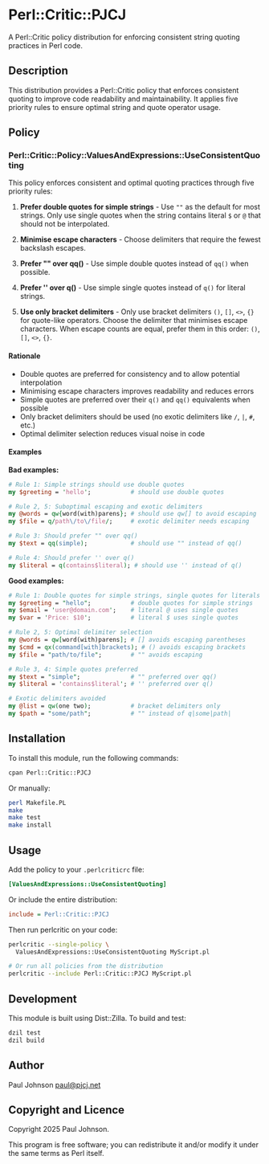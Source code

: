 # Perl::Critic::PJCJ

A Perl::Critic policy distribution for enforcing consistent string quoting
practices in Perl code.

## Description

This distribution provides a Perl::Critic policy that enforces consistent
quoting to improve code readability and maintainability. It applies five
priority rules to ensure optimal string and quote operator usage.

## Policy

### Perl::Critic::Policy::ValuesAndExpressions::UseConsistentQuoting

This policy enforces consistent and optimal quoting practices through five
priority rules:

1. **Prefer double quotes for simple strings** - Use `""` as the default for
   most strings. Only use single quotes when the string contains literal `$`
   or `@` that should not be interpolated.

2. **Minimise escape characters** - Choose delimiters that require the fewest
   backslash escapes.

3. **Prefer "" over qq()** - Use simple double quotes instead of `qq()`
   when possible.

4. **Prefer '' over q()** - Use simple single quotes instead of `q()` for
   literal strings.

5. **Use only bracket delimiters** - Only use bracket delimiters `()`, `[]`,
   `<>`, `{}` for quote-like operators. Choose the delimiter that minimises
   escape characters. When escape counts are equal, prefer them in this
   order: `()`, `[]`, `<>`, `{}`.

#### Rationale

- Double quotes are preferred for consistency and to allow potential
  interpolation
- Minimising escape characters improves readability and reduces errors
- Simple quotes are preferred over their `q()` and `qq()` equivalents when
  possible
- Only bracket delimiters should be used (no exotic delimiters like `/`,
  `|`, `#`, etc.)
- Optimal delimiter selection reduces visual noise in code

#### Examples

**Bad examples:**

```perl
# Rule 1: Simple strings should use double quotes
my $greeting = 'hello';           # should use double quotes

# Rule 2, 5: Suboptimal escaping and exotic delimiters
my @words = qw{word(with)parens}; # should use qw[] to avoid escaping
my $file = q/path\/to\/file/;     # exotic delimiter needs escaping

# Rule 3: Should prefer "" over qq()
my $text = qq(simple);            # should use "" instead of qq()

# Rule 4: Should prefer '' over q()
my $literal = q(contains$literal); # should use '' instead of q()
```

**Good examples:**

```perl
# Rule 1: Double quotes for simple strings, single quotes for literals
my $greeting = "hello";           # double quotes for simple strings
my $email = 'user@domain.com';    # literal @ uses single quotes
my $var = 'Price: $10';           # literal $ uses single quotes

# Rule 2, 5: Optimal delimiter selection
my @words = qw[word(with)parens]; # [] avoids escaping parentheses
my $cmd = qx(command[with]brackets); # () avoids escaping brackets
my $file = "path/to/file";        # "" avoids escaping

# Rule 3, 4: Simple quotes preferred
my $text = "simple";              # "" preferred over qq()
my $literal = 'contains$literal'; # '' preferred over q()

# Exotic delimiters avoided
my @list = qw(one two);           # bracket delimiters only
my $path = "some/path";           # "" instead of q|some|path|
```

## Installation

To install this module, run the following commands:

```bash
cpan Perl::Critic::PJCJ
```

Or manually:

```bash
perl Makefile.PL
make
make test
make install
```

## Usage

Add the policy to your `.perlcriticrc` file:

```ini
[ValuesAndExpressions::UseConsistentQuoting]
```

Or include the entire distribution:

```ini
include = Perl::Critic::PJCJ
```

Then run perlcritic on your code:

```bash
perlcritic --single-policy \
  ValuesAndExpressions::UseConsistentQuoting MyScript.pl

# Or run all policies from the distribution
perlcritic --include Perl::Critic::PJCJ MyScript.pl
```

## Development

This module is built using Dist::Zilla. To build and test:

```bash
dzil test
dzil build
```

## Author

Paul Johnson <paul@pjcj.net>

## Copyright and Licence

Copyright 2025 Paul Johnson.

This program is free software; you can redistribute it and/or modify
it under the same terms as Perl itself.
